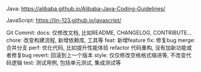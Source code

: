 Java: https://alibaba.github.io/Alibaba-Java-Coding-Guidelines/

JavaScript: https://lin-123.github.io/javascript/

Git Commit:
  docs: 仅修改文档, 比如README, CHANGELOG, CONTRIBUTE...
  chore: 改变构建流程, 新增依赖库, 工具等
  feat: 新增feature
  fix: 修复bug
  merge: 合并分支
  perf: 优化代码, 比如提升性能体验
  refactor 代码重构, 没有加新功能或者修复bug
  revert: 回滚到上一个版本
  style: 仅仅修改空格格式缩进等, 不改变代码逻辑
  test: 测试用例, 包括单元测试, 集成测试等
